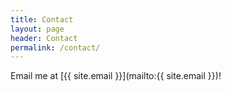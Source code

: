 ```yaml
---
title: Contact
layout: page
header: Contact
permalink: /contact/ 
---
```


Email me at [{{ site.email }}](mailto:{{ site.email }})!
